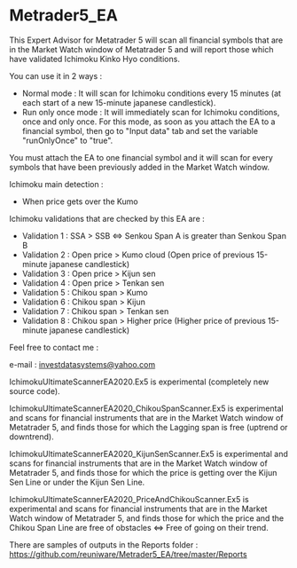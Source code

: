 # Metrader5_EA

This Expert Advisor for Metatrader 5 will scan all financial symbols that are in the Market Watch window of Metatrader 5 and will report those which have validated Ichimoku Kinko Hyo conditions.

You can use it in 2 ways :
  - Normal mode : It will scan for Ichimoku conditions every 15 minutes (at each start of a new 15-minute japanese candlestick).
  - Run only once mode : It will immediately scan for Ichimoku conditions, once and only once. For this mode, as soon as you attach the EA to a financial symbol, then go to "Input data" tab and set the variable "runOnlyOnce" to "true".

You must attach the EA to one financial symbol and it will scan for every symbols that have been previously added in the Market Watch window.

Ichimoku main detection :
  - When price gets over the Kumo

Ichimoku validations that are checked by this EA are :
  - Validation 1 : SSA > SSB <=> Senkou Span A is greater than Senkou Span B 
  - Validation 2 : Open price > Kumo cloud (Open price of previous 15-minute japanese candlestick)
  - Validation 3 : Open price > Kijun sen
  - Validation 4 : Open price > Tenkan sen
  - Validation 5 : Chikou span > Kumo
  - Validation 6 : Chikou span > Kijun
  - Validation 7 : Chikou span > Tenkan sen
  - Validation 8 : Chikou span > Higher price (Higher price of previous 15-minute japanese candlestick)
 
Feel free to contact me :

e-mail : investdatasystems@yahoo.com


IchimokuUltimateScannerEA2020.Ex5 is experimental (completely new source code).

IchimokuUltimateScannerEA2020_ChikouSpanScanner.Ex5 is experimental and scans for financial instruments that are in the Market Watch window of Metatrader 5, and finds those for which the Lagging span is free (uptrend or downtrend).

IchimokuUltimateScannerEA2020_KijunSenScanner.Ex5 is experimental and scans for financial instruments that are in the Market Watch window of Metatrader 5, and finds those for which the price is getting over the Kijun Sen Line or under the Kijun Sen Line.

IchimokuUltimateScannerEA2020_PriceAndChikouScanner.Ex5 is experimental and scans for financial instruments that are in the Market Watch window of Metatrader 5, and finds those for which the price and the Chikou Span Line are free of obstacles <=> Free of going on their trend.

There are samples of outputs in the Reports folder : https://github.com/reuniware/Metrader5_EA/tree/master/Reports
